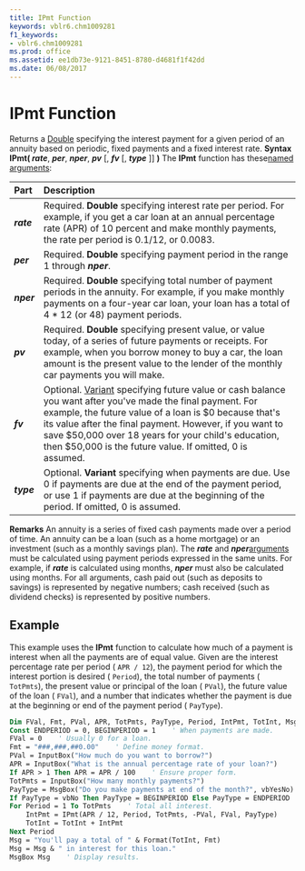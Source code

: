 ```yaml
---
title: IPmt Function
keywords: vblr6.chm1009281
f1_keywords:
- vblr6.chm1009281
ms.prod: office
ms.assetid: ee1db73e-9121-8451-8780-d4681f1f42dd
ms.date: 06/08/2017
---
```



# IPmt Function



Returns a [Double](../../Glossary/vbe-glossary.md) specifying the interest payment for a given period of an annuity based on periodic, fixed payments and a fixed interest rate.
 **Syntax**
 **IPmt( _rate_**, **_per_**, **_nper_**, **_pv_** [, **_fv_** [, **_type_** ]] **)**
The **IPmt** function has these[named arguments](../../Glossary/vbe-glossary.md):


|**Part**|**Description**|
|:-----|:-----|
|**_rate_**|Required. **Double** specifying interest rate per period. For example, if you get a car loan at an annual percentage rate (APR) of 10 percent and make monthly payments, the rate per period is 0.1/12, or 0.0083.|
|**_per_**|Required. **Double** specifying payment period in the range 1 through **_nper_**.|
|**_nper_**|Required. **Double** specifying total number of payment periods in the annuity. For example, if you make monthly payments on a four-year car loan, your loan has a total of 4 * 12 (or 48) payment periods.|
|**_pv_**|Required. **Double** specifying present value, or value today, of a series of future payments or receipts. For example, when you borrow money to buy a car, the loan amount is the present value to the lender of the monthly car payments you will make.|
|**_fv_**|Optional. [Variant](../../Glossary/vbe-glossary.md) specifying future value or cash balance you want after you've made the final payment. For example, the future value of a loan is $0 because that's its value after the final payment. However, if you want to save $50,000 over 18 years for your child's education, then $50,000 is the future value. If omitted, 0 is assumed.|
|**_type_**|Optional. **Variant** specifying when payments are due. Use 0 if payments are due at the end of the payment period, or use 1 if payments are due at the beginning of the period. If omitted, 0 is assumed.|

 **Remarks**
An annuity is a series of fixed cash payments made over a period of time. An annuity can be a loan (such as a home mortgage) or an investment (such as a monthly savings plan).
The **_rate_** and **_nper_**[arguments](../../Glossary/vbe-glossary.md) must be calculated using payment periods expressed in the same units. For example, if **_rate_** is calculated using months, **_nper_** must also be calculated using months.
For all arguments, cash paid out (such as deposits to savings) is represented by negative numbers; cash received (such as dividend checks) is represented by positive numbers.

## Example

This example uses the **IPmt** function to calculate how much of a payment is interest when all the payments are of equal value. Given are the interest percentage rate per period ( `APR / 12`), the payment period for which the interest portion is desired ( `Period`), the total number of payments ( `TotPmts`), the present value or principal of the loan ( `PVal`), the future value of the loan ( `FVal`), and a number that indicates whether the payment is due at the beginning or end of the payment period ( `PayType`).


```vb
Dim FVal, Fmt, PVal, APR, TotPmts, PayType, Period, IntPmt, TotInt, Msg
Const ENDPERIOD = 0, BEGINPERIOD = 1    ' When payments are made.
FVal = 0    ' Usually 0 for a loan.
Fmt = "###,###,##0.00"    ' Define money format.
PVal = InputBox("How much do you want to borrow?")
APR = InputBox("What is the annual percentage rate of your loan?")
If APR > 1 Then APR = APR / 100    ' Ensure proper form.
TotPmts = InputBox("How many monthly payments?")
PayType = MsgBox("Do you make payments at end of the month?", vbYesNo)
If PayType = vbNo Then PayType = BEGINPERIOD Else PayType = ENDPERIOD
For Period = 1 To TotPmts    ' Total all interest.
    IntPmt = IPmt(APR / 12, Period, TotPmts, -PVal, FVal, PayType)
    TotInt = TotInt + IntPmt
Next Period
Msg = "You'll pay a total of " & Format(TotInt, Fmt) 
Msg = Msg & " in interest for this loan."
MsgBox Msg    ' Display results.

```


